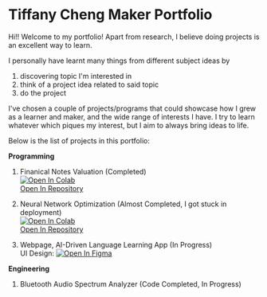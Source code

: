 # Tiffany Cheng Maker Portfolio

Hi!! Welcome to my portfolio! 
Apart from research, I believe doing projects is an excellent way to learn. 

I personally have learnt many things from different subject ideas by 
1. discovering topic I'm interested in
2. think of a project idea related to said topic
3. do the project

I've chosen a couple of projects/programs that could showcase how I grew as a learner and maker, 
and the wide range of interests I have. 
I try to learn whatever which piques my interest, but I aim to always bring ideas to life. 

Below is the list of projects in this portfolio:<br/>

**Programming**
1. Finanical Notes Valuation (Completed)<br/>
   [![Open In Colab](https://colab.research.google.com/assets/colab-badge.svg)](https://colab.research.google.com/drive/1zEJ9py69bVLPH2RoiwW_WafufVH_jT-m?usp=sharing)<br/>
   [Open In Repository](Financial-Notes-Valuation.ipynb)<br/>
   
2. Neural Network Optimization (Almost Completed, I got stuck in deployment)<br/>
   [![Open In Colab](https://colab.research.google.com/assets/colab-badge.svg)](https://colab.research.google.com/drive/1qtjOgTuTskXLaKGdSHz88TgKX2r_Tlux?usp=sharing)<br/>
   [Open In Repository](Neural-Network-Quantization.ipynb)<br/>
   
3. Webpage, AI-Driven Language Learning App (In Progress)<br/>
   UI Design: [![Open In Figma](https://img.shields.io/badge/Figma-F24E1E?style=for-the-badge&logo=figma&logoColor=white)](https://www.figma.com/file/yQkOhwW0I7nREIEOGni46l/Lang-Aide?type=design&node-id=0%3A1&mode=design&t=VUDZxHnPqi172BIv-1)<br/>

**Engineering**
1. Bluetooth Audio Spectrum Analyzer (Code Completed, In Progress)





